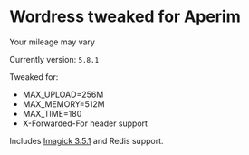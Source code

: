 # Wordress tweaked for Aperim

Your mileage may vary

Currently version: `5.8.1`

Tweaked for:

- MAX_UPLOAD=256M
- MAX_MEMORY=512M
- MAX_TIME=180
- X-Forwarded-For header support

Includes [Imagick 3.5.1](https://github.com/Imagick/imagick) and Redis support.
